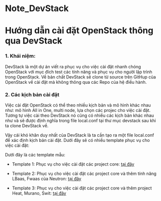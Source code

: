 # Note_DevStack
Hướng dẫn cài đặt OpenStack thông qua DevStack
=======

### 1. Khái niệm:

DevStack là một dự án viết ra phục vụ cho việc cài đặt nhanh chóng OpenStack với mục đích test các tính năng và phục vụ cho người lập trình trong OpenStack. Về bản chất DevStack sẽ clone từ source trên GitHup của OpenStack về cài đặt mà không thông qua các Repo của hệ điều hành.  

### 2. Các kịch bản cài đặt

Việc cài đặt OpenStack có thể theo nhiều kịch bản và mô hình khác nhau như: mô hình All in One, multi node, lựa chọn các projec cho việc cài đặt. Tương tự việc cài theo DevStack nó cũng có nhiều các kịch bản khác nhau như và sẽ được định nghĩa trong file local.conf tại thư mục devstack sau khi ta clone DevStack về.

Vậy cái khó khăn duy nhất của DevStack là ta cần tạo ra một file local.conf để xác định kịch bản cài đặt. Dưới đây sẽ có nhiều template phục vụ cho việc cài đặt:

Dưới đây là các template mẫu:

- Template 1: Phục vụ cho việc cài đặt các project core: [tại đây](https://github.com/NguyenHoaiNam/Note_DevStack/blob/master/local.conf_1)

- Template 2: Phục vụ cho việc cài đặt các project core và thêm tính năng LBaas, Fwaas của Neutron: [tại đây](https://github.com/NguyenHoaiNam/Note_DevStack/blob/master/local.conf_2)

- Template 3: Phục vụ cho việc cài đặt các project core và thêm project Heat, Murano, Swit: [tại đây](https://github.com/NguyenHoaiNam/Note_DevStack/blob/master/local.conf_3) 
